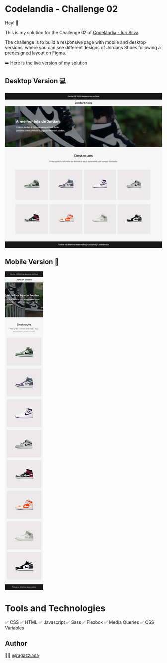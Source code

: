 # Codelandia - Challenge 02

Hey! 👋

This is my solution for the Challenge 02 of  [Codelândia - Iuri Silva](https://discord.com/channels/853354677411905578/855846897854971914). 

The challenge is to build a responsive page with mobile and desktop versions, where you can see different designs of Jordans Shoes following a predesigned layout on [Figma](https://www.figma.com/file/Yb9IBH56g7T1hdIyZ3BMNO/Codel%C3%A2ndia-Desafios?node-id=1883:2).

➡️ [Here is the live version of my solution](https://ragazziana.github.io/jordan-project/)

## Desktop Version 💻

![Desktop Version](https://github.com/ragazziana/jordan-project/blob/main/design/Index%20-%20%20-%202022-07-27%20at%201.14.22%20PM.jpg?raw=true)

## Mobile Version 📱
![Desktop Version](https://github.com/ragazziana/jordan-project/blob/main/design/Shop%20-%20Home%20(Mobile).png?raw=true)

# Tools and Technologies

✅ CSS
✅ HTML
✅ Javascript
✅ Sass
✅ Flexbox
✅ Media Queries
✅ CSS Variables

## Author
👩‍💻  [@ragazziana](https://github.com/ragazziana)

